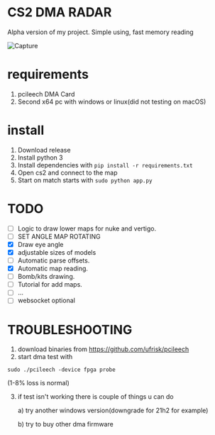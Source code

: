 # CS2 DMA RADAR
Alpha version of my project. Simple using, fast memory reading

![Capture](https://cdn.discordapp.com/attachments/667075233215414272/1201188881895276615/simplescreenrecorder-2024-01-28_17_55_40_2.gif?ex=65c8e952&is=65b67452&hm=0899f733e52c680a8661027609d28c7417f796ffbc6bf8ee0a460a3cd3776905&)
# requirements
1. pcileech DMA Card
2. Second x64 pc with windows or linux(did not testing on macOS)
# install
1. Download release
2. Install python 3
3. Install dependencies with ```pip install -r requirements.txt```
4. Open cs2 and connect to the map
5. Start on match starts with ```sudo python app.py```

# TODO
- [ ] Logic to draw lower maps for nuke and vertigo.
- [ ] SET ANGLE MAP ROTATING
- [x] Draw eye angle
- [x] adjustable sizes of models
- [ ] Automatic parse offsets.
- [x] Automatic map reading.
- [ ] Bomb/kits drawing.
- [ ] Tutorial for add maps.
- [ ] ...
- [ ] websocket optional

# TROUBLESHOOTING
1. download binaries from https://github.com/ufrisk/pcileech
2. start dma test with
```
sudo ./pcileech -device fpga probe
```
(1-8% loss is normal)

3. if test isn't working there is couple of things u can do

   a) try another windows version(downgrade for 21h2 for example)
   
   b) try to buy other dma firmware 
